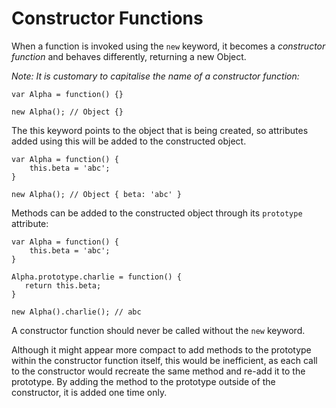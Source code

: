 # Constructor Functions

When a function is invoked using the `new` keyword, it becomes a _constructor function_ and behaves differently, returning a new Object.

_Note: It is customary to capitalise the name of a constructor function:_

```
var Alpha = function() {}

new Alpha(); // Object {}
```

The this keyword points to the object that is being created, so attributes added using this will be added to the constructed object.

```
var Alpha = function() {
    this.beta = 'abc';
}

new Alpha(); // Object { beta: 'abc' }
```

Methods can be added to the constructed object through its `prototype` attribute:

```
var Alpha = function() {
    this.beta = 'abc';
}

Alpha.prototype.charlie = function() {
   return this.beta;
}

new Alpha().charlie(); // abc
```

A constructor function should never be called without the `new` keyword.

Although it might appear more compact to add methods to the prototype within the constructor function itself, this would be inefficient, as each call to the constructor would recreate the same method and re-add it to the prototype. By adding the method to the prototype outside of the constructor, it is added one time only.

